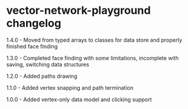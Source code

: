 # vector-network-playground changelog
1.4.0 - Moved from typed arrays to classes for data store and properly finished face finding

1.3.0 - Completed face finding with some limitations, incomplete with saving, switching data structures

1.2.0 - Added paths drawing

1.1.0 - Added vertex snapping and path termination

1.0.0 - Added vertex-only data model and clicking support
